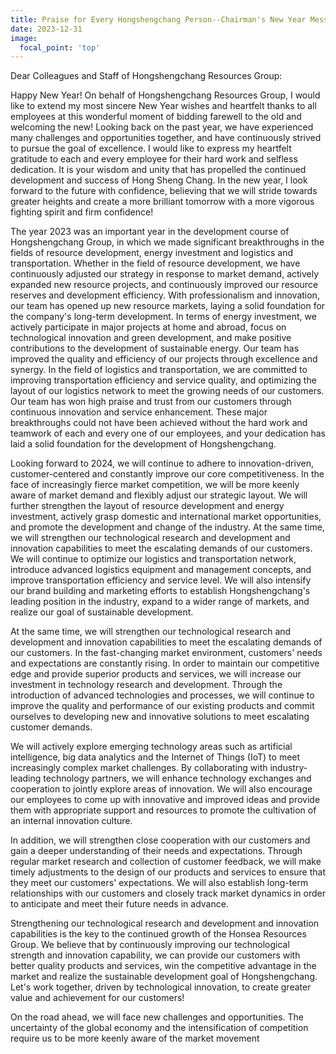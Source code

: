 ```yaml
---
title: Praise for Every Hongshengchang Person--Chairman's New Year Message 2024
date: 2023-12-31
image:
  focal_point: 'top'
---
```


Dear Colleagues and Staff of Hongshengchang Resources Group:

Happy New Year! On behalf of Hongshengchang Resources Group, I would like to extend my most sincere New Year wishes and heartfelt thanks to all employees at this wonderful moment of bidding farewell to the old and welcoming the new! Looking back on the past year, we have experienced many challenges and opportunities together, and have continuously strived to pursue the goal of excellence. I would like to express my heartfelt gratitude to each and every employee for their hard work and selfless dedication. It is your wisdom and unity that has propelled the continued development and success of Hong Sheng Chang. In the new year, I look forward to the future with confidence, believing that we will stride towards greater heights and create a more brilliant tomorrow with a more vigorous fighting spirit and firm confidence!

<!--more-->

The year 2023 was an important year in the development course of Hongshengchang Group, in which we made significant breakthroughs in the fields of resource development, energy investment and logistics and transportation. Whether in the field of resource development, we have continuously adjusted our strategy in response to market demand, actively expanded new resource projects, and continuously improved our resource reserves and development efficiency. With professionalism and innovation, our team has opened up new resource markets, laying a solid foundation for the company's long-term development. In terms of energy investment, we actively participate in major projects at home and abroad, focus on technological innovation and green development, and make positive contributions to the development of sustainable energy. Our team has improved the quality and efficiency of our projects through excellence and synergy. In the field of logistics and transportation, we are committed to improving transportation efficiency and service quality, and optimizing the layout of our logistics network to meet the growing needs of our customers. Our team has won high praise and trust from our customers through continuous innovation and service enhancement. These major breakthroughs could not have been achieved without the hard work and teamwork of each and every one of our employees, and your dedication has laid a solid foundation for the development of Hongshengchang.

Looking forward to 2024, we will continue to adhere to innovation-driven, customer-centered and constantly improve our core competitiveness. In the face of increasingly fierce market competition, we will be more keenly aware of market demand and flexibly adjust our strategic layout. We will further strengthen the layout of resource development and energy investment, actively grasp domestic and international market opportunities, and promote the development and change of the industry. At the same time, we will strengthen our technological research and development and innovation capabilities to meet the escalating demands of our customers. We will continue to optimize our logistics and transportation network, introduce advanced logistics equipment and management concepts, and improve transportation efficiency and service level. We will also intensify our brand building and marketing efforts to establish Hongshengchang's leading position in the industry, expand to a wider range of markets, and realize our goal of sustainable development.

At the same time, we will strengthen our technological research and development and innovation capabilities to meet the escalating demands of our customers. In the fast-changing market environment, customers' needs and expectations are constantly rising. In order to maintain our competitive edge and provide superior products and services, we will increase our investment in technology research and development. Through the introduction of advanced technologies and processes, we will continue to improve the quality and performance of our existing products and commit ourselves to developing new and innovative solutions to meet escalating customer demands.

We will actively explore emerging technology areas such as artificial intelligence, big data analytics and the Internet of Things (IoT) to meet increasingly complex market challenges. By collaborating with industry-leading technology partners, we will enhance technology exchanges and cooperation to jointly explore areas of innovation. We will also encourage our employees to come up with innovative and improved ideas and provide them with appropriate support and resources to promote the cultivation of an internal innovation culture.

In addition, we will strengthen close cooperation with our customers and gain a deeper understanding of their needs and expectations. Through regular market research and collection of customer feedback, we will make timely adjustments to the design of our products and services to ensure that they meet our customers' expectations. We will also establish long-term relationships with our customers and closely track market dynamics in order to anticipate and meet their future needs in advance.

Strengthening our technological research and development and innovation capabilities is the key to the continued growth of the Honsea Resources Group. We believe that by continuously improving our technological strength and innovation capability, we can provide our customers with better quality products and services, win the competitive advantage in the market and realize the sustainable development goal of Hongshengchang. Let's work together, driven by technological innovation, to create greater value and achievement for our customers!

On the road ahead, we will face new challenges and opportunities. The uncertainty of the global economy and the intensification of competition require us to be more keenly aware of the market movement